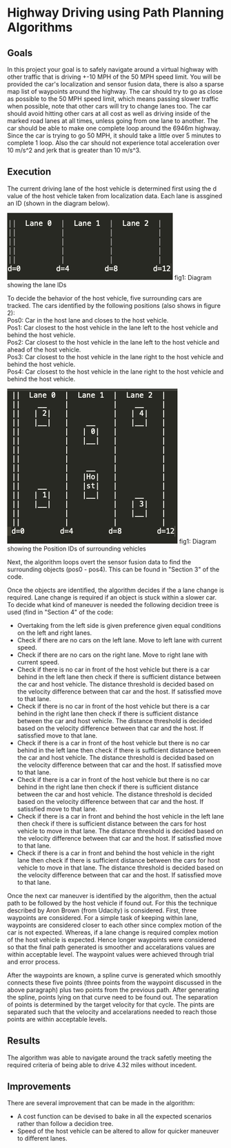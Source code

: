# Highway Driving using Path Planning Algorithms

## Goals
In this project your goal is to safely navigate around a virtual highway with other traffic that is driving +-10 MPH of the 50 MPH speed limit. You will be provided the car's localization and sensor fusion data, there is also a sparse map list of waypoints around the highway. The car should try to go as close as possible to the 50 MPH speed limit, which means passing slower traffic when possible, note that other cars will try to change lanes too. The car should avoid hitting other cars at all cost as well as driving inside of the marked road lanes at all times, unless going from one lane to another. The car should be able to make one complete loop around the 6946m highway. Since the car is trying to go 50 MPH, it should take a little over 5 minutes to complete 1 loop. Also the car should not experience total acceleration over 10 m/s^2 and jerk that is greater than 10 m/s^3.

## Execution

The current driving lane of the host vehicle is determined first using the d value of the host vehicle taken from localization data. Each lane is assgined an ID (shown in the diagram below).

<img src="/Supporting_Files/Lane_ID.png"/>
fig1: Diagram showing the lane IDs

To decide the behavior of the host vehicle, five surrounding cars are tracked. The cars identified by the following positions (also shows in figure 2): <br>
Pos0: Car in the host lane and closes to the host vehicle.<br>
Pos1: Car closest to the host vehicle in the lane left to the host vehicle and behind the host vehicle. <br>
Pos2: Car closest to the host vehicle in the lane left to the host vehicle and ahead of the host vehicle. <br>
Pos3: Car closest to the host vehicle in the lane right to the host vehicle and behind the host vehicle. <br>
Pos4: Car closest to the host vehicle in the lane right to the host vehicle and behind the host vehicle. <br>

<img src="/Supporting_Files/Obj_Pos.png"/>
fig1: Diagram showing the Position IDs of surrounding vehicles

Next, the algorithm loops overt the sensor fusion data to find the surrounding objects (pos0 - pos4). This can be found in "Section 3" of the code. <br>

Once the objects are identified, the algorithm decides if the a lane change is required. Lane change is required if an object is stuck within a slower car. To decide what kind of maneuver is needed the following decidion treee is used (find in "Section 4" of the code:<br>

- Overtaking from the left side is given preference given equal conditions on the left and right lanes.<br>
- Check if there are no cars on the left lane. Move to left lane with current speed.<br>
- Check if there are no cars on the right lane. Move to right lane with current speed.<br>
- Check if there is no car in front of the host vehicle but there is a car behind in the left lane then check if there is sufficient distance between the car and host vehicle. The distance threshold is decided based on the velocity difference between that car and the host. If satissfied move to that lane. <br>
- Check if there is no car in front of the host vehicle but there is a car behind in the right lane then check if there is sufficient distance between the car and host vehicle. The distance threshold is decided based on the velocity difference between that car and the host. If satissfied move to that lane. <br>
- Check if there is a car in front of the host vehicle but there is no car behind in the left lane then check if there is sufficient distance between the car and host vehicle. The distance threshold is decided based on the velocity difference between that car and the host. If satissfied move to that lane. <br>
- Check if there is a car in front of the host vehicle but there is no car behind in the right lane then check if there is sufficient distance between the car and host vehicle. The distance threshold is decided based on the velocity difference between that car and the host. If satissfied move to that lane. <br>
- Check if there is a car in front and behind the host vehicle in the left lane then check if there is sufficient distance between the cars for host vehicle to move in that lane. The distance threshold is decided based on the velocity difference between that car and the host. If satissfied move to that lane. <br>
- Check if there is a car in front and behind the host vehicle in the right lane then check if there is sufficient distance between the cars for host vehicle to move in that lane. The distance threshold is decided based on the velocity difference between that car and the host. If satissfied move to that lane. <br>

Once the next car maneuver is identified by the algorithm, then the actual path to be followed by the host vehicle if found out. For this the technique described by Aron Brown (from Udacity) is considered. First, three waypoints are considered. For a simple task of keeping within lane, waypoints are considered closer to each other since complex motion of the car is not expected. Whereas, if a lane change is required complex motion of the host vehicle is expected. Hence longer waypoints were considered so that the final path generated is smoother and accelarations values are within acceptable level. The waypoint values were achieved through trial and error process. <br>

After the waypoints are known, a spline curve is generated which smoothly connects these five points (three points from the waypoint discussed in the above paragraph) plus two points from the previous path. After generating the spline, points lying on that curve need to be found out. The separation of points is determined by the target velocity for that cycle. The pints are separated such that the velocity and accelarations needed to reach those points are within acceptable levels. 

## Results
The algorithm was able to navigate around the track safetly meeting the required criteria of being able to drive 4.32 miles without incedent. 

## Improvements
There are several improvement that can be made in the algorithm: <br>
- A cost function can be devised to bake in all the expected scenarios rather than follow a decidion tree. <br>
- Speed of the host vehicle can be altered to allow for quicker maneuver to different lanes. <br>